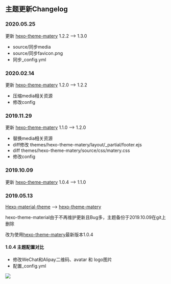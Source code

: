 ## 主题更新Changelog
### 2020.05.25
更新 [hexo-theme-matery](https://github.com/blinkfox/hexo-theme-matery/) 1.2.2 --> 1.3.0
- source/同步media
- source/同步favicon.png
- 同步_config.yml

### 2020.02.14
更新 [hexo-theme-matery](https://github.com/blinkfox/hexo-theme-matery/) 1.2.0 --> 1.2.2
- 压缩media相关资源
- 修改config

### 2019.11.29
更新 [hexo-theme-matery](https://github.com/blinkfox/hexo-theme-matery/) 1.1.0 --> 1.2.0
- 替换media相关资源
- diff修改 themes/hexo-theme-matery/layout/_partial/footer.ejs
- diff themes/hexo-theme-matery/source/css/matery.css
- 修改config

### 2019.10.09
更新 [hexo-theme-matery](https://github.com/blinkfox/hexo-theme-matery/) 1.0.4 --> 1.1.0


### 2019.05.13
[Hexo-material-theme](https://github.com/viosey/hexo-theme-material) --> [hexo-theme-matery](https://github.com/blinkfox/hexo-theme-matery/)

hexo-theme-material由于不再维护更新且Bug多，主题备份于2019.10.09在git上删除

改为使用[hexo-theme-matery](https://github.com/blinkfox/hexo-theme-matery/)最新版本1.0.4

#### 1.0.4 主题配置对比
- 修改WeChat和Alipay二维码、avatar 和 logo图片
- 配置_config.yml

![](https://blog-1251678165.cos.ap-chengdu.myqcloud.com/2019-10-09-023217.png)

